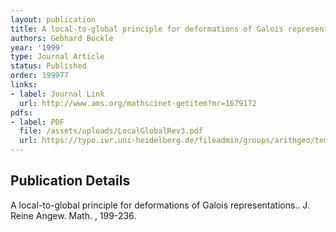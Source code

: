```yaml
---
layout: publication
title: A local-to-global principle for deformations of Galois representations.
authors: Gebhard Böckle
year: '1999'
type: Journal Article
status: Published
order: 199977
links:
- label: Journal Link
  url: http://www.ams.org/mathscinet-getitem?mr=1679172
pdfs:
- label: PDF
  file: /assets/uploads/LocalGlobalRev3.pdf
  url: https://typo.iwr.uni-heidelberg.de/fileadmin/groups/arithgeo/templates/data/Gebhard_Boeckle/LocalGlobalRev3.pdf
---
```


## Publication Details

A local-to-global principle for deformations of Galois representations.. J. Reine Angew. Math. , 199-236.

